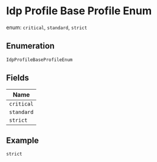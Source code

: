 
# Idp Profile Base Profile Enum

enum: `critical`, `standard`, `strict`

## Enumeration

`IdpProfileBaseProfileEnum`

## Fields

| Name |
|  --- |
| `critical` |
| `standard` |
| `strict` |

## Example

```
strict
```

